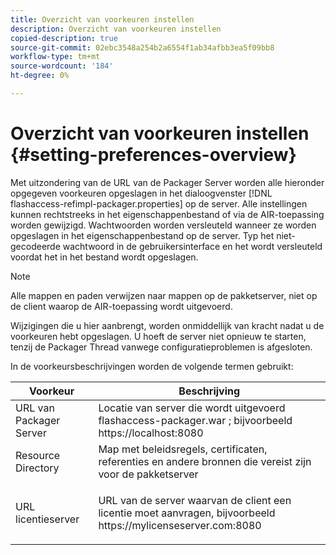 ```yaml
---
title: Overzicht van voorkeuren instellen
description: Overzicht van voorkeuren instellen
copied-description: true
source-git-commit: 02ebc3548a254b2a6554f1ab34afbb3ea5f09bb8
workflow-type: tm+mt
source-wordcount: '184'
ht-degree: 0%

---
```


# Overzicht van voorkeuren instellen {#setting-preferences-overview}

Met uitzondering van de URL van de Packager Server worden alle hieronder opgegeven voorkeuren opgeslagen in het dialoogvenster [!DNL flashaccess-refimpl-packager.properties] op de server. Alle instellingen kunnen rechtstreeks in het eigenschappenbestand of via de AIR-toepassing worden gewijzigd. Wachtwoorden worden versleuteld wanneer ze worden opgeslagen in het eigenschappenbestand op de server. Typ het niet-gecodeerde wachtwoord in de gebruikersinterface en het wordt versleuteld voordat het in het bestand wordt opgeslagen.

>[!NOTE]
>
>Alle mappen en paden verwijzen naar mappen op de pakketserver, niet op de client waarop de AIR-toepassing wordt uitgevoerd.

Wijzigingen die u hier aanbrengt, worden onmiddellijk van kracht nadat u de voorkeuren hebt opgeslagen. U hoeft de server niet opnieuw te starten, tenzij de Packager Thread vanwege configuratieproblemen is afgesloten.

In de voorkeursbeschrijvingen worden de volgende termen gebruikt:

<table frame="all" colsep="1" rowsep="1" class="+ topic/table adobe-d/table " id="table_tj5_hcz_n4"> 
 <thead class="- topic/thead "> 
  <tr rowsep="1" class="- topic/row "> 
   <th colname="1" class="- topic/entry entry"> Voorkeur </th> 
   <th colname="2" class="- topic/entry entry"> Beschrijving </th> 
  </tr> 
 </thead>
 <tbody class="- topic/tbody "> 
  <tr rowsep="1" class="- topic/row "> 
   <td colname="1" class="- topic/entry "> URL van Packager Server </td> 
   <td colname="2" class="- topic/entry "> Locatie van server die wordt uitgevoerd <span class="filepath"> flashaccess-packager.war </span>; bijvoorbeeld <span class="filepath"> https://localhost:8080 </span> </td> 
  </tr> 
  <tr rowsep="1" class="- topic/row "> 
   <td colname="1" class="- topic/entry "> Resource Directory </td> 
   <td colname="2" class="- topic/entry "> Map met beleidsregels, certificaten, referenties en andere bronnen die vereist zijn voor de pakketserver </td> 
  </tr> 
  <tr rowsep="0" class="- topic/row "> 
   <td colname="1" class="- topic/entry "> URL licentieserver </td> 
   <td colname="2" class="- topic/entry "> <p class="- topic/p ">URL van de server waarvan de client een licentie moet aanvragen, bijvoorbeeld <span class="filepath"> https://mylicenseserver.com:8080 </span> </p> </td> 
  </tr> 
 </tbody> 
</table>
